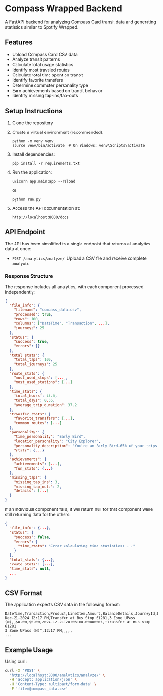 # Compass Wrapped Backend

A FastAPI backend for analyzing Compass Card transit data and generating statistics similar to Spotify Wrapped.

## Features

- Upload Compass Card CSV data
- Analyze transit patterns
- Calculate total usage statistics
- Identify most traveled routes
- Calculate total time spent on transit
- Identify favorite transfers
- Determine commuter personality type
- Earn achievements based on transit behavior
- Identify missing tap-ins/tap-outs

## Setup Instructions

1. Clone the repository
2. Create a virtual environment (recommended):
   ```
   python -m venv venv
   source venv/bin/activate  # On Windows: venv\Scripts\activate
   ```

3. Install dependencies:
   ```
   pip install -r requirements.txt
   ```

4. Run the application:
   ```
   uvicorn app.main:app --reload
   ```
   or
   ```
   python run.py
   ```

5. Access the API documentation at:
   ```
   http://localhost:8000/docs
   ```

## API Endpoint

The API has been simplified to a single endpoint that returns all analytics data at once:

- `POST /analytics/analyze/`: Upload a CSV file and receive complete analysis

### Response Structure

The response includes all analytics, with each component processed independently:

```json
{
  "file_info": {
    "filename": "compass_data.csv",
    "processed": true,
    "rows": 100,
    "columns": ["DateTime", "Transaction", ...],
    "journeys": 25
  },
  "status": {
    "success": true,
    "errors": {}
  },
  "total_stats": {
    "total_taps": 100,
    "total_journeys": 25
  },
  "route_stats": {
    "most_used_stops": [...],
    "most_used_stations": [...]
  },
  "time_stats": {
    "total_hours": 15.5,
    "total_days": 0.65,
    "average_trip_duration": 37.2
  },
  "transfer_stats": {
    "favorite_transfers": [...],
    "common_routes": [...]
  },
  "personality": {
    "time_personality": "Early Bird",
    "location_personality": "City Explorer",
    "personality_description": "You're an Early Bird—65% of your trips happen before noon!",
    "stats": {...}
  },
  "achievements": {
    "achievements": [...],
    "fun_stats": {...}
  },
  "missing_taps": {
    "missing_tap_ins": 3,
    "missing_tap_outs": 2,
    "details": [...]
  }
}
```

If an individual component fails, it will return null for that component while still returning data for the others:

```json
{
  "file_info": {...},
  "status": {
    "success": false,
    "errors": {
      "time_stats": "Error calculating time statistics: ..."
    }
  },
  "total_stats": {...},
  "route_stats": {...},
  "time_stats": null,
  ...
}
```

## CSV Format

The application expects CSV data in the following format:

```
DateTime,Transaction,Product,LineItem,Amount,BalanceDetails,JourneyId,LocationDisplay,TransactonTime,OrderDate,Payment,OrderNumber,AuthCode,Total
Dec-21-2024 12:17 PM,Transfer at Bus Stop 61281,3 Zone UPass (N),,$0.00,$0.00,2024-12-21T20:03:00.0000000Z,"Transfer at Bus Stop 61281
3 Zone UPass (N)",12:17 PM,,,,,
...
```

## Example Usage

Using curl:

```bash
curl -X 'POST' \
  'http://localhost:8000/analytics/analyze/' \
  -H 'accept: application/json' \
  -H 'Content-Type: multipart/form-data' \
  -F 'file=@compass_data.csv'
```
 

